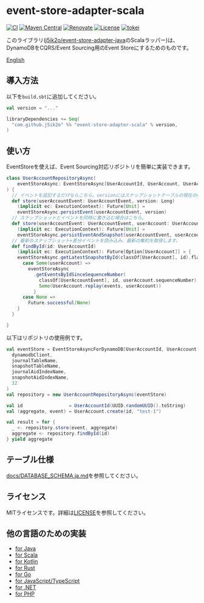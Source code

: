 # event-store-adapter-scala

[![CI](https://github.com/j5ik2o/event-store-adapter-scala/actions/workflows/ci.yml/badge.svg)](https://github.com/j5ik2o/event-store-adapter-scala/actions/workflows/ci.yml)
[![Maven Central](https://maven-badges.herokuapp.com/maven-central/com.github.j5ik2o/event-store-adapter-scala_2.13/badge.svg)](https://maven-badges.herokuapp.com/maven-central/com.github.j5ik2o/event-store-adapter-scala_2.13)
[![Renovate](https://img.shields.io/badge/renovate-enabled-brightgreen.svg)](https://renovatebot.com)
[![License](https://img.shields.io/badge/License-MIT-blue.svg)](https://opensource.org/licenses/MIT)
[![tokei](https://tokei.rs/b1/github/j5ik2o/event-store-adapter-scala)](https://github.com/XAMPPRocky/tokei)

このライブラリ([j5ik2o/event-store-adapter-java](https://github.com/j5ik2o/event-store-adapter-java)のScalaラッパー)は、DynamoDBをCQRS/Event Sourcing用のEvent Storeにするためのものです。

[English](./README.md)

## 導入方法

以下を`build.sbt`に追加してください。

```scala
val version = "..."

libraryDependencies += Seq(
  "com.github.j5ik2o" %% "event-store-adapter-scala" % version,
)
```

## 使い方

EventStoreを使えば、Event Sourcing対応リポジトリを簡単に実装できます。

```scala
class UserAccountRepositoryAsync(
    eventStoreAsync: EventStoreAsync[UserAccountId, UserAccount, UserAccountEvent]
) {
  // イベントを追記するだけならこちら。versionにはスナップショットテーブルの現在のversionを指定してください。
  def store(userAccountEvent: UserAccountEvent, version: Long)
    (implicit ec: ExecutionContext): Future[Unit] =
    eventStoreAsync.persistEvent(userAccountEvent, version)
  // スナップショットとイベントを同時に書き込む場合はこちら。
  def store(userAccountEvent: UserAccountEvent, userAccount: UserAccount)
    (implicit ec: ExecutionContext): Future[Unit] =
    eventStoreAsync.persistEventAndSnapshot(userAccountEvent, userAccount)
  // 最新のスナップショット+差分イベントを読み込み、最新の集約を取得します。
  def findById(id: UserAccountId)
    (implicit ec: ExecutionContext): Future[Option[UserAccount]] = {
    eventStoreAsync.getLatestSnapshotById(classOf[UserAccount], id).flatMap {
      case Some(userAccount) =>
        eventStoreAsync
          .getEventsByIdSinceSequenceNumber(
            classOf[UserAccountEvent], id, userAccount.sequenceNumber).map { events =>
            Some(UserAccount.replay(events, userAccount))
          }
      case None =>
        Future.successful(None)
    }
  }

}
```

以下はリポジトリの使用例です。

```scala
val eventStore = EventStoreAsyncForDynamoDB[UserAccountId, UserAccount, UserAccountEvent](
  dynamodbClient,
  journalTableName,
  snapshotTableName,
  journalAidIndexName,
  snapshotAidIndexName,
  32
)
val repository = new UserAccountRepositoryAsync(eventStore)

val id                 = UserAccountId(UUID.randomUUID().toString)
val (aggregate, event) = UserAccount.create(id, "test-1")

val result = for {
  _ <- repository.store(event, aggregate)
  aggregate <- repository.findById(id)
} yield aggregate
```

## テーブル仕様

[docs/DATABASE_SCHEMA.ja.md](docs/DATABASE_SCHEMA.ja.md)を参照してください。

## ライセンス

MITライセンスです。詳細は[LICENSE](LICENSE)を参照してください。

## 他の言語のための実装

- [for Java](https://github.com/j5ik2o/event-store-adapter-java)
- [for Scala](https://github.com/j5ik2o/event-store-adapter-scala)
- [for Kotlin](https://github.com/j5ik2o/event-store-adapter-kotlin)
- [for Rust](https://github.com/j5ik2o/event-store-adapter-rs)
- [for Go](https://github.com/j5ik2o/event-store-adapter-go)
- [for JavaScript/TypeScript](https://github.com/j5ik2o/event-store-adapter-js)
- [for .NET](https://github.com/j5ik2o/event-store-adapter-dotnet)
- [for PHP](https://github.com/j5ik2o/event-store-adapter-php)

